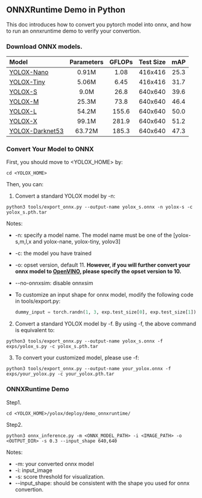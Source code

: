## ONNXRuntime Demo in Python

This doc introduces how to convert you pytorch model into onnx, and how to run an onnxruntime demo to verify your convertion.

### Download ONNX models.
| Model | Parameters | GFLOPs | Test Size | mAP |
|:------| :----: | :----: | :---: | :---: | 
|  [YOLOX-Nano](https://github.com/Joker316701882/OTA/tree/main/playground/detection/coco/ota.res101.fpn.coco.800size.1x) |  0.91M  | 1.08 | 416x416 | 25.3 |
|  [YOLOX-Tiny](https://github.com/Joker316701882/OTA/tree/main/playground/detection/coco/ota.x101.fpn.coco.800size.1x) | 5.06M     | 6.45 | 416x416 |31.7 |
|  [YOLOX-S](https://github.com/Joker316701882/OTA/tree/main/playground/detection/coco/ota.x101.dcnv2.fpn.coco.800size.1x) | 9.0M | 26.8 | 640x640 |39.6 | 
|  [YOLOX-M](https://github.com/Joker316701882/OTA/tree/main/playground/detection/coco/ota.x101.dcnv2.fpn.coco.800size.1x) | 25.3M | 73.8 | 640x640 |46.4 |
|  [YOLOX-L](https://github.com/Joker316701882/OTA/tree/main/playground/detection/coco/ota.x101.dcnv2.fpn.coco.800size.1x) | 54.2M | 155.6 | 640x640 |50.0 | 
|  [YOLOX-X](https://github.com/Joker316701882/OTA/tree/main/playground/detection/coco/ota.x101.dcnv2.fpn.coco.800size.1x) | 99.1M | 281.9 | 640x640 |51.2 | 
|  [YOLOX-Darknet53](https://github.com/Joker316701882/OTA/tree/main/playground/detection/coco/ota.x101.dcnv2.fpn.coco.800size.1x) | 63.72M | 185.3 | 640x640 |47.3 | 

### Convert Your Model to ONNX

First, you should move to <YOLOX_HOME> by:
```shell
cd <YOLOX_HOME>
```
Then, you can:

1. Convert a standard YOLOX model by -n:
```shell
python3 tools/export_onnx.py --output-name yolox_s.onnx -n yolox-s -c yolox_s.pth.tar
```
Notes:
* -n: specify a model name. The model name must be one of the [yolox-s,m,l,x and yolox-nane, yolox-tiny, yolov3]
* -c: the model you have trained
* -o: opset version, default 11. **However, if you will further convert your onnx model to [OpenVINO](), please specify the opset version to 10.**
* --no-onnxsim: disable onnxsim
* To customize an input shape for onnx model,  modify the following code in tools/export.py:

    ```python
    dummy_input = torch.randn(1, 3, exp.test_size[0], exp.test_size[1])
    ```

2. Convert a standard YOLOX model by -f. By using -f, the above command is equivalent to:

```shell
python3 tools/export_onnx.py --output-name yolox_s.onnx -f exps/yolox_s.py -c yolox_s.pth.tar
```

3. To convert your customized model, please use -f:

```shell
python3 tools/export_onnx.py --output-name your_yolox.onnx -f exps/your_yolox.py -c your_yolox.pth.tar
```

### ONNXRuntime Demo

Step1.
```shell
cd <YOLOX_HOME>/yolox/deploy/demo_onnxruntime/
```

Step2. 
```shell
python3 onnx_inference.py -m <ONNX_MODEL_PATH> -i <IMAGE_PATH> -o <OUTPUT_DIR> -s 0.3 --input_shape 640,640
```
Notes:
* -m: your converted onnx model
* -i: input_image
* -s: score threshold for visualization.
* --input_shape: should be consistent with the shape you used for onnx convertion.